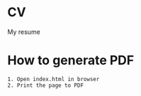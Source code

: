 # CV

My resume

# How to generate PDF

    1. Open index.html in browser
    2. Print the page to PDF
